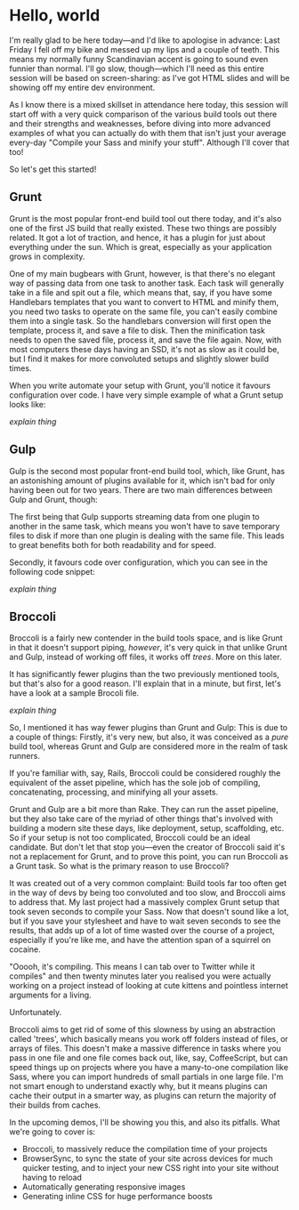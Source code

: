 # Hello, world
I'm really glad to be here today—and I'd like to apologise in advance: Last Friday I fell off my bike and messed up my lips and a couple of teeth. This means my normally funny Scandinavian accent is going to sound even funnier than normal. I'll go slow, though—which I'll need as this entire session will be based on screen-sharing: as I've got HTML slides and will be showing off my entire dev environment.

As I know there is a mixed skillset in attendance here today, this session will start off with a very quick comparison of the various build tools out there and their strengths and weaknesses, before diving into more advanced examples of what you can actually do with them that isn't just your average every-day "Compile your Sass and minify your stuff". Although I'll cover that too!

So let's get this started!

## Grunt
Grunt is the most popular front-end build tool out there today, and it's also one of the first JS build that really existed. These two things are possibly related. It got a lot of traction, and hence, it has a plugin for just about everything under the sun. Which is great, especially as your application grows in complexity.

One of my main bugbears with Grunt, however, is that there's no elegant way of passing data from one task to another task. Each task will generally take in a file and spit out a file, which means that, say, if you have some Handlebars templates that you want to convert to HTML and minify them, you need two tasks to operate on the same file, you can't easily combine them into a single task. So the handlebars conversion will first open the template, process it, and save a file to disk. Then the minification task needs to open the saved file, process it, and save the file again. Now, with most computers these days having an SSD, it's not as slow as it could be, but I find it makes for more convoluted setups and slightly slower build times.

When you write automate your setup with Grunt, you'll notice it favours configuration over code. I have very simple example of what a Grunt setup looks like:

*explain thing*

## Gulp
Gulp is the second most popular front-end build tool, which, like Grunt, has an astonishing amount of plugins available for it, which isn't bad for only having been out for two years. There are two main differences between Gulp and Grunt, though:

The first being that Gulp supports streaming data from one plugin to another in the same task, which means you won't have to save temporary files to disk if more than one plugin is dealing with the same file. This leads to great benefits both for both readability and for speed.

Secondly, it favours code over configuration, which you can see in the following code snippet:

*explain thing*

## Broccoli
Broccoli is a fairly new contender in the build tools space, and is like Grunt in that it doesn't support piping, _however_, it's very quick in that unlike Grunt and Gulp, instead of working off files, it works off _trees_. More on this later.

It has significantly fewer plugins than the two previously mentioned tools, but that's also for a good reason. I'll explain that in a minute, but first, let's have a look at a sample Brocoli file.

*explain thing*

So, I mentioned it has way fewer plugins than Grunt and Gulp: This is due to a couple of things: Firstly, it's very new, but also, it was conceived as a _pure_ build tool, whereas Grunt and Gulp are considered more in the realm of task runners.

If you're familiar with, say, Rails, Broccoli could be considered roughly the equivalent of the asset pipeline, which has the sole job of compiling, concatenating, processing, and minifying all your assets.

Grunt and Gulp are a bit more than Rake. They can run the asset pipeline, but they also take care of the myriad of other things that's involved with building a modern site these days, like deployment, setup, scaffolding, etc. So if your setup is not too complicated, Broccoli could be an ideal candidate. But don't let that stop you—even the creator of Broccoli said it's not a replacement for Grunt, and to prove this point, you can run Broccoli as a Grunt task. So what is the primary reason to use Broccoli?

It was created out of a very common complaint: Build tools far too often get in the way of devs by being too convoluted and too slow, and Broccoli aims to address that. My last project had a massively complex Grunt setup that took seven seconds to compile your Sass. Now that doesn't sound like a lot, but if you save your stylesheet and have to wait seven seconds to see the results, that adds up of a lot of time wasted over the course of a project, especially if you're like me, and have the attention span of a squirrel on cocaine.

"Ooooh, it's compiling. This means I can tab over to Twitter while it compiles" and then twenty minutes later you realised you were actually working on a project instead of looking at cute kittens and pointless internet arguments for a living.

Unfortunately.

Broccoli aims to get rid of some of this slowness by using an abstraction called 'trees', which basically means you work off folders instead of files, or arrays of files. This doesn't make a massive difference in tasks where you pass in one file and one file comes back out, like, say, CoffeeScript, but can speed things up on projects where you have a many-to-one compilation like Sass, where you can import hundreds of small partials in one large file. I'm not smart enough to understand exactly why, but it means plugins can cache their output in a smarter way, as plugins can return the majority of their builds from caches.

In the upcoming demos, I'll be showing you this, and also its pitfalls. What we're going to cover is:
- Broccoli, to massively reduce the compilation time of your projects
- BrowserSync, to sync the state of your site across devices for much quicker testing, and to inject your new CSS right into your site without having to reload
- Automatically generating responsive images
- Generating inline CSS for huge performance boosts
